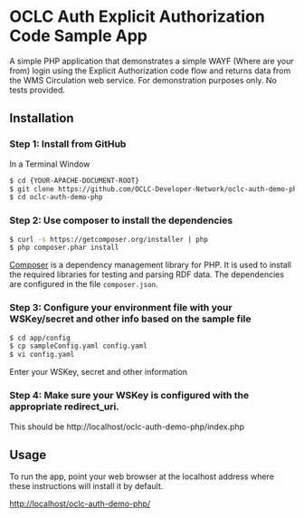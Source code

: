 # OCLC Auth Explicit Authorization Code Sample App

A simple PHP application that demonstrates a simple WAYF (Where are your from) login using the Explicit Authorization code flow and returns data from the WMS Circulation web service.
For demonstration purposes only. No tests provided.

## Installation

### Step 1: Install from GitHub

In a Terminal Window

```bash
$ cd {YOUR-APACHE-DOCUMENT-ROOT}
$ git clone https://github.com/OCLC-Developer-Network/oclc-auth-demo-php.git
$ cd oclc-auth-demo-php
```

### Step 2: Use composer to install the dependencies

```bash
$ curl -s https://getcomposer.org/installer | php
$ php composer.phar install
```

[Composer](https://getcomposer.org/doc/00-intro.md) is a dependency management library for PHP. It is used to install the required libraries for testing and parsing RDF data. The dependencies are configured in the file `composer.json`.

### Step 3: Configure your environment file with your WSKey/secret and other info based on the sample file

```bash
$ cd app/config
$ cp sampleConfig.yaml config.yaml
$ vi config.yaml
```

Enter your WSKey, secret and other information

### Step 4: Make sure your WSKey is configured with the appropriate redirect_uri. 
This should be http://localhost/oclc-auth-demo-php/index.php

## Usage

To run the app, point your web browser at the localhost address where these instructions will install it by default. 

[http://localhost/oclc-auth-demo-php/](http://localhost/oclc-auth-demo-php/)